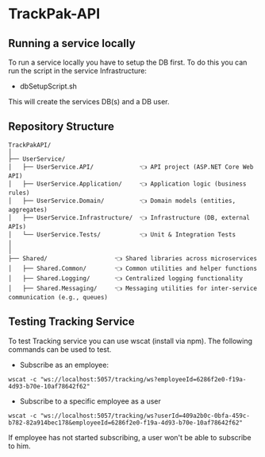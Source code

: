 # TrackPak-API

## Running a service locally 
To run a service locally you have to setup the DB first. 
To do this you can run the script in the service Infrastructure: 
- dbSetupScript.sh

This will create the services DB(s) and a DB user.

## Repository Structure
```
TrackPakAPI/
│ 
├── UserService/
│   ├── UserService.API/             👈 API project (ASP.NET Core Web API)
│   ├── UserService.Application/     👈 Application logic (business rules)
│   ├── UserService.Domain/          👈 Domain models (entities, aggregates)
│   ├── UserService.Infrastructure/  👈 Infrastructure (DB, external APIs)
│   └── UserService.Tests/           👈 Unit & Integration Tests
│
│
├── Shared/                   👈 Shared libraries across microservices
│   ├── Shared.Common/        👈 Common utilities and helper functions
│   ├── Shared.Logging/       👈 Centralized logging functionality
│   ├── Shared.Messaging/     👈 Messaging utilities for inter-service communication (e.g., queues)
```



## Testing Tracking Service 
To test Tracking service you can use wscat (install via npm). 
The following commands can be used to test.
- Subscribe as an employee: 
````
wscat -c "ws://localhost:5057/tracking/ws?employeeId=6286f2e0-f19a-4d93-b70e-10af78642f62"
````

- Subscribe to a specific employee as a user
````
wscat -c "ws://localhost:5057/tracking/ws?userId=409a2b0c-0bfa-459c-b782-82a914bec178&employeeId=6286f2e0-f19a-4d93-b70e-10af78642f62"
````

If employee has not started subscribing, a user won't be able to subscribe to him. 